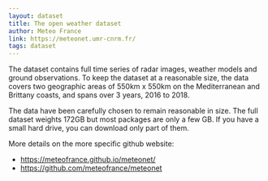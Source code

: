 ```yaml
---
layout: dataset
title: The open weather dataset
author: Meteo France
link: https://meteonet.umr-cnrm.fr/
tags: dataset
---
```


The dataset contains full time series of radar images, weather models and ground observations.
To keep the dataset at a reasonable size, the data covers two geographic areas of 550km x 550km on the Mediterranean and Brittany coasts, and spans over 3 years, 2016 to 2018.

The data have been carefully chosen to remain reasonable in size. The full dataset weights 172GB but most packages are only a few GB. If you have a small hard drive, you can download only part of them.

More details on the more specific github website:  
- <https://meteofrance.github.io/meteonet/>
- <https://github.com/meteofrance/meteonet>